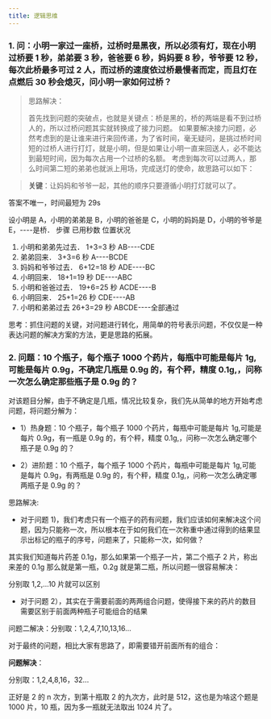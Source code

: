 ```yaml
---
title: 逻辑思维
---
```


### 1. 问：小明一家过一座桥，过桥时是黑夜，所以必须有灯，现在小明过桥要 1 秒，弟弟要 3 秒，爸爸要 6 秒，妈妈要 8 秒，爷爷要 12 秒，每次此桥最多可过 2 人，而过桥的速度依过桥最慢者而定，而且灯在点燃后 30 秒会熄灭，问小明一家如何过桥？

> 思路解决：
>
> 首先找到问题的突破点，也就是关键点：桥是黑的，桥的两端是看不到过桥人的，所以过桥问题其实就转换成了接力问题。
> 如果要解决接力问题，必然考虑到的是让谁来进行来回传递，为了省时间，毫无疑问，是挑过桥时间短的过桥人进行打灯，就是小明，但是如果让小明一直来回送人，必不能达到最短时间，因为每次占用一个过桥的名额。
> 考虑到每次可以过两人，那么时间第二短的弟弟也就派上用场，完成送灯的使命，故思路可以如下：

> **关键**：让妈妈和爷爷一起，其他的顺序只要遵循小明打灯就可以了。

答案不唯一，时间最短为 29s

设小明是 A，小明的弟弟是 B，小明的爸爸是 C，小明的妈妈是 D，小明的爷爷是 E，----是桥．
步骤 已用秒数 位置状况

1. 小明和弟弟先过去． 1+3=3 秒 AB----CDE
2. 弟弟回来． 3+3=6 秒 A----BCDE
3. 妈妈和爷爷过去． 6+12=18 秒 ADE----BC
4. 小明回来． 18+1=19 秒 DE----ABC
5. 小明和爸爸过去． 19+6=25 秒 ACDE----B
6. 小明回来． 25+1=26 秒 CDE----AB
7. 小明和弟弟过去 26+3=29 秒 ABCDE----全部通过

思考：抓住问题的关键，对问题进行转化，用简单的符号表示问题，不仅仅是一种表达问题的解决方案的方法，更是思路的拓展。

### 2. 问题：10 个瓶子，每个瓶子 1000 个药片，每瓶中可能是每片 1g,可能是每片 0.9g，不确定几瓶是 0.9g 的，有个秤，精度 0.1g,，问称一次怎么确定那些瓶子是 0.9g 的？

对该题目分解，由于不确定是几瓶，情况比较复杂，我们先从简单的地方开始考虑问题，将问题分解为：

- 1）热身题：10 个瓶子，每个瓶子 1000 个药片，每瓶中可能是每片 1g,可能是每片 0.9g，有一瓶是 0.9g 的，有个秤，精度 0.1g,，问称一次怎么确定哪个瓶子是 0.9g 的？

- 2）进阶题：10 个瓶子，每个瓶子 1000 个药片，每瓶中可能是每片 1g,可能是每片 0.9g，有两瓶是 0.9g 的，有个秤，精度 0.1g,，问称一次怎么确定哪两瓶子是 0.9g 的？

思路解决:

- 对于问题 1)，我们考虑只有一个瓶子的药有问题，我们应该如何来解决这个问题，因为只能称一次，所以根本在于如何我们在一次称重中通过得到的结果显示出标记的瓶子的序号，问题来了，只能称一次，如何做？

其实我们知道每片药差 0.1g，那么如果第一个瓶子一片，第二个瓶子 2 片，称出来差的 0.1g 那么就是第一瓶，0.2g 就是第二瓶，所以问题一很容易解决：

分别取 1,2,...10 片就可以区别

- 对于问题 2），其实在于需要前面的两两组合问题，使得接下来的药片的数目需要区别于前面两种瓶子可能组合的结果

问题二解决：分别取：1,2,4,7,10,13,16...

对于最终的问题，相比大家有思路了，即需要错开前面所有的组合：

**问题解决**：

分别取：1,2,4,8,16，32...

正好是 2 的 n 次方，到第十瓶取 2 的九次方，此时是 512，这也是为啥这个题是 1000 片，10 瓶，因为多一瓶就无法取出 1024 片了。

